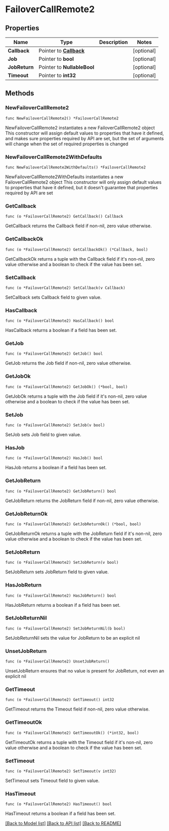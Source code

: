 # FailoverCallRemote2

## Properties

Name | Type | Description | Notes
------------ | ------------- | ------------- | -------------
**Callback** | Pointer to [**Callback**](Callback.md) |  | [optional] 
**Job** | Pointer to **bool** |  | [optional] 
**JobReturn** | Pointer to **NullableBool** |  | [optional] 
**Timeout** | Pointer to **int32** |  | [optional] 

## Methods

### NewFailoverCallRemote2

`func NewFailoverCallRemote2() *FailoverCallRemote2`

NewFailoverCallRemote2 instantiates a new FailoverCallRemote2 object
This constructor will assign default values to properties that have it defined,
and makes sure properties required by API are set, but the set of arguments
will change when the set of required properties is changed

### NewFailoverCallRemote2WithDefaults

`func NewFailoverCallRemote2WithDefaults() *FailoverCallRemote2`

NewFailoverCallRemote2WithDefaults instantiates a new FailoverCallRemote2 object
This constructor will only assign default values to properties that have it defined,
but it doesn't guarantee that properties required by API are set

### GetCallback

`func (o *FailoverCallRemote2) GetCallback() Callback`

GetCallback returns the Callback field if non-nil, zero value otherwise.

### GetCallbackOk

`func (o *FailoverCallRemote2) GetCallbackOk() (*Callback, bool)`

GetCallbackOk returns a tuple with the Callback field if it's non-nil, zero value otherwise
and a boolean to check if the value has been set.

### SetCallback

`func (o *FailoverCallRemote2) SetCallback(v Callback)`

SetCallback sets Callback field to given value.

### HasCallback

`func (o *FailoverCallRemote2) HasCallback() bool`

HasCallback returns a boolean if a field has been set.

### GetJob

`func (o *FailoverCallRemote2) GetJob() bool`

GetJob returns the Job field if non-nil, zero value otherwise.

### GetJobOk

`func (o *FailoverCallRemote2) GetJobOk() (*bool, bool)`

GetJobOk returns a tuple with the Job field if it's non-nil, zero value otherwise
and a boolean to check if the value has been set.

### SetJob

`func (o *FailoverCallRemote2) SetJob(v bool)`

SetJob sets Job field to given value.

### HasJob

`func (o *FailoverCallRemote2) HasJob() bool`

HasJob returns a boolean if a field has been set.

### GetJobReturn

`func (o *FailoverCallRemote2) GetJobReturn() bool`

GetJobReturn returns the JobReturn field if non-nil, zero value otherwise.

### GetJobReturnOk

`func (o *FailoverCallRemote2) GetJobReturnOk() (*bool, bool)`

GetJobReturnOk returns a tuple with the JobReturn field if it's non-nil, zero value otherwise
and a boolean to check if the value has been set.

### SetJobReturn

`func (o *FailoverCallRemote2) SetJobReturn(v bool)`

SetJobReturn sets JobReturn field to given value.

### HasJobReturn

`func (o *FailoverCallRemote2) HasJobReturn() bool`

HasJobReturn returns a boolean if a field has been set.

### SetJobReturnNil

`func (o *FailoverCallRemote2) SetJobReturnNil(b bool)`

 SetJobReturnNil sets the value for JobReturn to be an explicit nil

### UnsetJobReturn
`func (o *FailoverCallRemote2) UnsetJobReturn()`

UnsetJobReturn ensures that no value is present for JobReturn, not even an explicit nil
### GetTimeout

`func (o *FailoverCallRemote2) GetTimeout() int32`

GetTimeout returns the Timeout field if non-nil, zero value otherwise.

### GetTimeoutOk

`func (o *FailoverCallRemote2) GetTimeoutOk() (*int32, bool)`

GetTimeoutOk returns a tuple with the Timeout field if it's non-nil, zero value otherwise
and a boolean to check if the value has been set.

### SetTimeout

`func (o *FailoverCallRemote2) SetTimeout(v int32)`

SetTimeout sets Timeout field to given value.

### HasTimeout

`func (o *FailoverCallRemote2) HasTimeout() bool`

HasTimeout returns a boolean if a field has been set.


[[Back to Model list]](../README.md#documentation-for-models) [[Back to API list]](../README.md#documentation-for-api-endpoints) [[Back to README]](../README.md)


